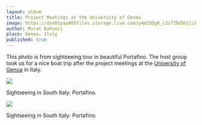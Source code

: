```yaml
---
layout: album
title: Project Meetings at the University of Genoa
image: https://dsm01pap005files.storage.live.com/y4m55DyR_i3s7ZDdSUjlcPVoIupeW4xp75pc7XX7TL13RcX5hZhzG9MVtC6oMUoiLaOqQuLof7TxM_KyOMc93XSqPxR-mHDBdPaL7HPVRmjN6H5F8icgsgIuPYEwNOQktaj3c6_5wrt9BorMIlzzcksYac4JFwR83lcb30uLVmXpnpvUrS2I8XqHbWcsdOkdnxb?width=1200&height=900&cropmode=none
author: Murat Kahveci
place: Genoa, Italy
published: true
---
```

This photo is from sightseeing tour in beautiful Portafino. The host group took us for a nice boat trip after the project meetings at the [University of Genoa](https://unige.it/en) in Italy.

![](https://dsm01pap005files.storage.live.com/y4mLs6V2ngJPnpxN7RBmJROiE2iy6gZUQ7W7H5h-kumNOhsflybnIyA1fdlEFNNwD-diziSNdHXbOoWCLzVtgpso4ORSFEixtVfo75L9XyvvhyNMQpANIUjlhuNU65hmDs_Q6Y9WwmMfwxYMwkKYASlDdOCfvqE1lVUosSbcHXdAkoaZP8uCXrtqxSMzWZs8KuF?width=1200&height=900&cropmode=none)

Sightseeing in South Italy: Portafino.

![](https://dsm01pap005files.storage.live.com/y4mzWiwUN9OZipO_XWzeaAWxq_KL0uXgADmaVYsb5BUyXc94VvRA23acrzyMGpq2RPFBHJp7-jTP1_0PI_XAZ8vSz_62gg6O0eR7AowH7t9fk_fBW2obZJZrpczjfgErhB7DyUDlpM2wzHwJm2UE1uaOcmxsZn8S8glIQjd5tJSLeSJmF2-YuZK383o3YA7Xz9n?width=1200&height=900&cropmode=none)

Sightseeing in South Italy: Portafino.